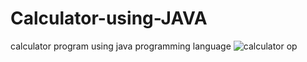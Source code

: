 # Calculator-using-JAVA
calculator program using java programming language
![calculator op](https://user-images.githubusercontent.com/75573132/113333477-1be34000-9340-11eb-8601-c43bec4b3285.JPG)

